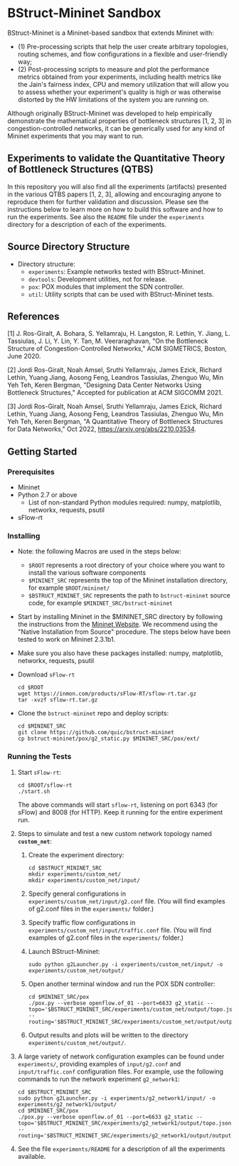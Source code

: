 # BStruct-Mininet Sandbox

BStruct-Mininet is a Mininet-based sandbox that extends Mininet with:
- (1) Pre-processing scripts that help the user create arbitrary topologies, routing schemes, and flow configurations in a flexible and user-friendly way; 
- (2) Post-processing scripts to measure and plot the performance metrics obtained from your experiments, including health metrics like the Jain's fairness index, CPU and memory utilization that will allow you to assess whether your experiment's quality is high or was otherwise distorted by the HW limitations of the system you are running on. 

Although originally BStruct-Mininet was developed to help empirically demonstrate the mathematical properties of bottleneck structures [1, 2, 3] in congestion-controlled networks, it can be generically used for any kind of Mininet experiments that you may want to run. 

## Experiments to validate the Quantitative Theory of Bottleneck Structures (QTBS)

In this repository you will also find all the experiments (artifacts) presented in the various QTBS papers [1, 2, 3], allowing and encouraging anyone to reproduce them for further validation and discussion. Please see the instructions below to learn more on how to build this software and how to run the experiments. See also the `README` file under the `experiments` directory for a description of each of the experiments.

## Source Directory Structure

* Directory structure:
  * `experiments`: Example networks tested with BStruct-Mininet.
  * `devtools`: Development utilities, not for release.
  * `pox`: POX modules that implement the SDN controller.
  * `util`: Utility scripts that can be used with BStruct-Mininet tests.

## References

[1] J. Ros-Giralt, A. Bohara, S. Yellamraju, H. Langston, R. Lethin, Y. Jiang, L. Tassiulas, J. Li, Y. Lin, Y. Tan, M. Veeraraghavan, "On the Bottleneck Structure of Congestion-Controlled Networks," ACM SIGMETRICS, Boston, June 2020.

[2] Jordi Ros-Giralt, Noah Amsel, Sruthi Yellamraju, James Ezick, Richard Lethin, Yuang Jiang, Aosong Feng, Leandros Tassiulas,  Zhenguo Wu, Min Yeh Teh, Keren Bergman, "Designing Data Center Networks Using Bottleneck Structures," Accepted for publication at ACM SIGCOMM 2021.

[3] Jordi Ros-Giralt, Noah Amsel, Sruthi Yellamraju, James Ezick, Richard Lethin, Yuang Jiang, Aosong Feng, Leandros Tassiulas,  Zhenguo Wu, Min Yeh Teh, Keren Bergman, "A Quantitative Theory of Bottleneck Structures for Data Networks," Oct 2022, https://arxiv.org/abs/2210.03534.

## Getting Started

### Prerequisites

* Mininet
* Python 2.7 or above
  * List of non-standard Python modules required: numpy, matplotlib, networkx, requests, psutil 
* sFlow-rt

### Installing

* Note: the following Macros are used in the steps below:
  * `$ROOT` represents a root directory of your choice where you want to install the various software components
  * `$MININET_SRC` represents the top of the Mininet installation directory, for example `$ROOT/mininet/`
  * `$BSTRUCT_MININET_SRC` represents the path to `bstruct-mininet` source code, for example `$MININET_SRC/bstruct-mininet`

* Start by installing Mininet in the $MININET_SRC directory by following the instructions from the [Mininet Website](http://mininet.org/download/). We recommend using the "Native Installation from Source" procedure. The steps below have been tested to work on Mininet 2.3.1b1.

* Make sure you also have these packages installed: numpy, matplotlib, networkx, requests, psutil

* Download `sFlow-rt`

  ```shell
  cd $ROOT
  wget https://inmon.com/products/sFlow-RT/sflow-rt.tar.gz
  tar -xvzf sflow-rt.tar.gz
  ```

* Clone the `bstruct-mininet` repo and deploy scripts:

  ```shell
  cd $MININET_SRC
  git clone https://github.com/quic/bstruct-mininet
  cp bstruct-mininet/pox/g2_static.py $MININET_SRC/pox/ext/
  ```

### Running the Tests   
1. Start `sFlow-rt`: 
   ```shell
   cd $ROOT/sflow-rt
   ./start.sh
   ```
   
   The above commands will start `sflow-rt`, listening on port 6343 (for sFlow) and 8008 (for HTTP). Keep it running for the entire experiment run.
   
2. Steps to simulate and test a new custom network topology named **`custom_net`**:

   1. Create the experiment directory:
      
      ```shell
      cd $BSTRUCT_MININET_SRC
      mkdir experiments/custom_net/
      mkdir experiments/custom_net/input/
      ```

   2. Specify general configurations in `experiments/custom_net/input/g2.conf` file. (You will find examples of g2.conf files in the `experiments/` folder.)

   3. Specify traffic flow configurations in `experiments/custom_net/input/traffic.conf` file. (You will find examples of g2.conf files in the `experiments/` folder.)

   4. Launch BStruct-Mininet:
   
      ```shell
      sudo python g2Launcher.py -i experiments/custom_net/input/ -o experiments/custom_net/output/
      ```

   5. Open another terminal window and run the POX SDN controller:

      ```shell
      cd $MININET_SRC/pox
      ./pox.py --verbose openflow.of_01 --port=6633 g2_static --topo='$BSTRUCT_MININET_SRC/experiments/custom_net/output/topo.json' --routing='$BSTRUCT_MININET_SRC/experiments/custom_net/output/output_routing.conf'
      ```

   6. Output results and plots will be written to the directory `experiments/custom_net/output/`.

3. A large variety of network configuration examples can be found under `experiments/`, providing examples of `input/g2.conf` and `input/traffic.conf` configuration files. For example, use the following commands to run the network experiment `g2_network1`:

   ```shell
   cd $BSTRUCT_MININET_SRC
   sudo python g2Launcher.py -i experiments/g2_network1/input/ -o experiments/g2_network1/output/
   cd $MININET_SRC/pox
   ./pox.py --verbose openflow.of_01 --port=6633 g2_static --topo='$BSTRUCT_MININET_SRC/experiments/g2_network1/output/topo.json' --routing='$BSTRUCT_MININET_SRC/experiments/g2_network1/output/output_routing.conf'
   ```

4. See the file `experiments/README` for a description of all the experiments available.
